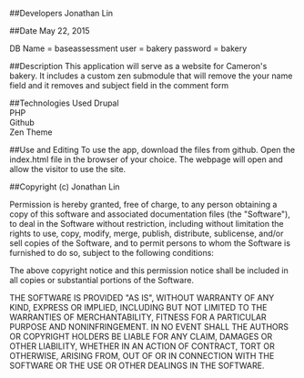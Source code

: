 ##Developers
Jonathan Lin

##Date
May 22, 2015

DB Name = baseassessment
user = bakery
password = bakery

##Description
This application will serve as a website for Cameron's bakery. It includes a custom zen submodule that will remove the your name field and it removes and subject field in the comment form

##Technologies Used
Drupal
<br>
PHP
<br>
Github
<br>
Zen Theme




##Use and Editing
To use the app, download the files from github. Open the index.html file in the browser of your choice. The webpage will open and allow the visitor to use the site.  <br>

##Copyright (c) Jonathan Lin

Permission is hereby granted, free of charge, to any person obtaining a copy
of this software and associated documentation files (the "Software"), to deal
in the Software without restriction, including without limitation the rights
to use, copy, modify, merge, publish, distribute, sublicense, and/or sell
copies of the Software, and to permit persons to whom the Software is
furnished to do so, subject to the following conditions:

The above copyright notice and this permission notice shall be included in
all copies or substantial portions of the Software.

THE SOFTWARE IS PROVIDED "AS IS", WITHOUT WARRANTY OF ANY KIND, EXPRESS OR
IMPLIED, INCLUDING BUT NOT LIMITED TO THE WARRANTIES OF MERCHANTABILITY,
FITNESS FOR A PARTICULAR PURPOSE AND NONINFRINGEMENT. IN NO EVENT SHALL THE
AUTHORS OR COPYRIGHT HOLDERS BE LIABLE FOR ANY CLAIM, DAMAGES OR OTHER
LIABILITY, WHETHER IN AN ACTION OF CONTRACT, TORT OR OTHERWISE, ARISING FROM,
OUT OF OR IN CONNECTION WITH THE SOFTWARE OR THE USE OR OTHER DEALINGS IN
THE SOFTWARE.

